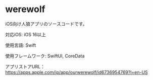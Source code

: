 # werewolf

iOS向け人狼アプリのソースコードです。

対応iOS: iOS 16以上

使用言語: Swift

使用フレームワーク: SwiftUI, CoreData



アプリストアURL：
https://apps.apple.com/jp/app/ourwerewolf/id6736954769?l=en-US
